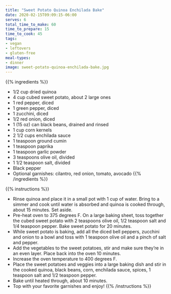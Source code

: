 ```yaml
---
title: "Sweet Potato Quinoa Enchilada Bake"
date: 2020-02-15T09:09:15-06:00
serves: 6
total_time_to_make: 60
time_to_prepare: 15
time_to_cook: 45
tags:
- vegan
- leftovers
- gluten-free
meal-types:
- dinner
image: sweet-potato-quinoa-enchilada-bake.jpg
---
```


{{% ingredients %}}
- 1/2 cup dried quinoa
- 4 cup cubed sweet potato, about 2 large ones
- 1 red pepper, diced
- 1 green pepper, diced
- 1 zucchini, diced
- 1/2 red onion, diced
- 1 (15 oz) can black beans, drained and rinsed
- 1 cup corn kernels
- 2 1/2 cups enchilada sauce
- 1 teaspoon ground cumin
- 1 teaspoon paprika
- 1 teaspoon garlic powder
- 3 teaspoons olive oil, divided
- 1 1/2 teaspoon salt, divided
- Black pepper
- Optional garnishes: cilantro, red onion, tomato, avocado
{{% /ingredients %}}

{{% instructions %}}
- Rinse quinoa and place it in a small pot with 1 cup of water.  Bring to a simmer and cook until water is absorbed and quinoa is cooked through, about 15 minutes.  Set aside.
- Pre-heat oven to 375 degrees F.  On a large baking sheet, toss together the cubed sweet potato with 2 teaspoons olive oil, 1/2 teaspoon salt and 1/4 teaspoon pepper.  Bake sweet potato for 20 minutes.
- While sweet potato is baking, add all the diced bell peppers, zucchini and onion to a bowl and toss with 1 teaspoon olive oil and a pinch of salt and pepper.  
- Add the vegetables to the sweet potatoes, stir and make sure they’re in an even layer.  Place back into the oven 10 minutes.  
- Increase the oven temperature to 400 degrees F.
- Place the sweet potatoes and veggies into a large baking dish and stir in the cooked quinoa, black beans, corn, enchilada sauce, spices, 1 teaspoon salt and 1/2 teaspoon pepper.
- Bake until heated through, about 10 minutes.
- Top with your favorite garnishes and enjoy!
{{% /instructions %}}
